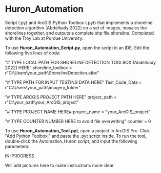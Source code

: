 # Huron_Automation
Script (.py) and ArcGIS Python Toolbox (.pyt) that implements a shoreline detection algorithm (Abdelhady 2022) on a set of images, mosaics the shorelines together, and outputs a complete shp file shoreline. Completed with the Troy Lab at Purdue University.

To use **Huron_Automation_Script.py**, open the script in an IDE. Edit the following five lines of code:

"# TYPE LOCAL PATH FOR SHORELINE DETECTION TOOLBOX (Abdelhady 2022) HERE"
shoreline_toolbox = r"C:\Users\your_path\ShorelineDetection.atbx"

"# TYPE PATH FOR INPUT TESTING DATA HERE"
Test_Code_Data = r"C:\Users\your_path\imagery_folder"

"# TYPE ARCGIS PROJECT PATH HERE"
project_path = r"C:\your_path\your_ArcGIS_project"

"# TYPE PROJECT NAME HERE#
project_name = "your_ArcGIS_project"

"# TYPE COUNTER NUMBER HERE to avoid file overwriting"
counter = 0


To use **Huron_Automation_Tool.pyt**, open a project in ArcGIS Pro. Click "Add Python Toolbox," and paste the .pyt script inside. To run the tool, double-click the Automation_Huron script, and input the following parameters:

IN-PROGRESS

Will add pictures here to make instructions more clear.
